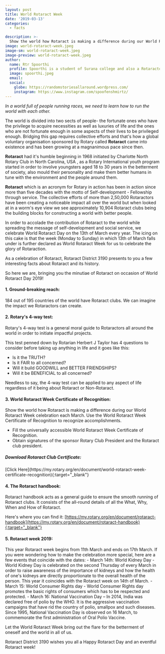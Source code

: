 ```yaml
---
layout: post
title: World Rotaract Week
date: '2019-03-13'
categories:
  - facts

description: >-
  Show the world how Rotaract is making a difference during our World Rotaract Week celebration each March.
image: world-rotaract-week.jpeg
image-sm: world-rotaract-week.jpeg
image-preview: world-rotaract-week.jpeg
author:
  name: Rtr Spoorthi
  profile: Spoorthi is a student of Surana college and also a Rotaractor from Rotaract club of Surana College. In between reading every novel she could get her hands on, she sometimes writes blogs. Known for her facepalm worthy puns and an unpredictable burst of energy especially when there's music playing in the background, she is currently cringing as she writes about herself.
  image: spoorthi.jpeg
  email: 
  social:
    globe: https://randomstoriesallaround.wordpress.com/
    instagram: https://www.instagram.com/spoofenshmirtz/
---
```


*In a world full of people running races, we need to learn how to run the world with each other.*

The world is divided into two sects of people- the fortunate ones who have the privilege to acquire necessities as well as luxuries of life and the ones who are not fortunate enough in some aspects of their lives to be privileged enough. 
Bridging this gap requires collective efforts and that's how a global voluntary organisation sponsored by Rotary called **Rotaract** came into existence and has been growing at a magnanimous pace since then.

**Rotaract** had it's humble beginning in 1968 initiated by Charlotte North Rotary Club in North Carolina,  USA , as a Rotary International youth program started in order to involve youngsters aged 18 to 30 years in the betterment of society, also mould their personality and make them better humans in tune with the environment and the people around them. 

**Rotaract** which is an acronym for Rotary in action has been in action since more than five decades with the motto of Self-development - Fellowship through service. The collective efforts of more than 2,50,000 Rotaractors have been creating a noticeable impact all over the world but when looked at in a worm's eye view we see approximately 10,904 Rotaract clubs being the building blocks for constructing a world with better people.

In order to accolade the contribution of Rotaract to the world while spreading the message of self-development and social service, we celebrate World Rotaract Day on the 13th of March every year. The icing on this cake is that the week (Monday to Sunday) in which 13th of March falls under is further declared as World Rotaract Week for us to celebrate the glory of Rotaraction.

As a celebration of Rotaract, Rotaract District 3190 presents to you a few interesting facts about Rotaract and its history.

So here we are, bringing you the minutiae of Rotaract on occasion of World Rotaract Day 2019!

<h4>1. Ground-breaking reach:</h4>
184 out of 195 countries of the world have Rotaract clubs. We can imagine the impact we Rotaractors can create.

<h4>2. Rotary's 4-way test:</h4>
Rotary's 4-way test is a general moral guide to Rotaractors all around the world in order to initiate impactful projects.

This test penned down by Rotarian Herbert J Taylor has 4 questions to consider before taking up anything in life and it goes like this:

- Is it the TRUTH?
- Is it FAIR to all concerned?
- Will it build GOODWILL and BETTER FRIENDSHIPS?
- Will it be BENEFICIAL to all concerned?

Needless to say, the 4-way test can be applied to any aspect of life regardless of it being about Rotaract or Non-Rotaract.

<h4>3. World Rotaract Week Certificate of Recognition:</h4>
Show the world how Rotaract is making a difference during our World Rotaract Week celebration each March. Use the World Rotaract Week Certificate of Recognition to recognize accomplishments.

- Fill the universally accessible World Rotaract Week Certificate of Recognition.
- Obtain signatures of the sponsor Rotary Club President and the Rotaract club president.

<h5>Download Rotaract Club Certificate:</h5> [Click Here](https://my.rotary.org/en/document/world-rotaract-week-certificate-recognition){:target="_blank"}

<h4>4. The Rotaract handbook:</h4> 
Rotaract handbook acts as a general guide to ensure the smooth running of Rotaract clubs. It consists of the all-round details of all the What, Why, When and How of Rotaract. 

Here's where you can find it: [https://my.rotary.org/en/document/rotaract-handbook](https://my.rotary.org/en/document/rotaract-handbook){:target="_blank"}

<h4>5. Rotaract week 2019:</h4> 
This year Rotaract week begins from 11th March and ends on 17th March.
If you were wondering how to make the celebration more special, here are a few events that coincide with the dates:  
- March 14th: World Kidney Day - World Kidney Day is celebrated on the second Thursday of every March in order to raise awareness of the importance of kidneys and how the health of one's kidneys are directly proportionate to the overall health of the person. This year it coincides with the Rotaract week on 14th of March. 
- March 15: World Consumer Rights day - World Consumer Rights day promotes the basic rights of consumers which has to be respected and protected.
- March 16: National Vaccination Day – In 2014, India was declared free of polio by the WHO. It is the aggressive vaccination campaigns that have rid the country of polio, smallpox and such diseases. Since 1995, National Vaccination Day is observed on 16 March, to commemorate the first administration of Oral Polio Vaccine.

Let the World Rotaract Week bring out the flare for the betterment of oneself and the world in all of us.

Rotaract District 3190 wishes you all a Happy Rotaract Day and an eventful Rotaract week!
